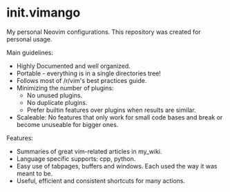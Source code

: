 # init.vimango

My personal Neovim configurations.
This repository was created for personal usage.

Main guidelines:
  - Highly Documented and well organized.
  - Portable - everything is in a single directories tree!
  - Follows most of /r/vim's best practices guide.
  - Minimizing the number of plugins:
    - No unused plugins.
    - No duplicate plugins.
    - Prefer builtin features over plugins when results are similar.
  - Scaleable: No features that only work for small code bases and break or become unuseable for bigger ones.

Features:
  - Summaries of great vim-related articles in my_wiki.
  - Language specific supports: cpp, python.
  - Easy use of tabpages, buffers and windows. Each used the way it was meant to be.
  - Useful, efficient and consistent shortcuts for many actions.
